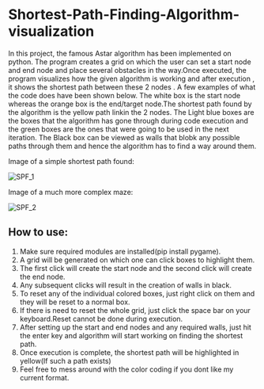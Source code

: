 # Shortest-Path-Finding-Algorithm-visualization
In this project, the famous Astar algorithm has been implemented on python. The program creates a grid on which the user can set a start node and end node and place several obstacles in the way.Once executed, the program visualizes how the given algorithm is working and after execution , it shows the shortest path between these 2 nodes .
A few examples of what the code does have been shown below.
The white box is the start node whereas the orange box is the end/target node.The shortest path found by the algorithm is the yellow path linkin the 2 nodes.
The Light blue boxes are the boxes that the algorithm has gone through during code execution and the green boxes are the ones that were going to be used in the next iteration.
The Black box can be viewed as walls that blobk any possible paths through them and hence the algorithm has to find a way around them.


Image of a simple shortest path found:

![SPF_1](https://user-images.githubusercontent.com/70105902/126061926-21ad0b6e-b80a-43f6-9e9b-01d8fe469eee.JPG)

Image of a much more complex maze:

![SPF_2](https://user-images.githubusercontent.com/70105902/126062107-8bd77409-8756-4a4b-a70f-7a302a0b15e3.JPG)

## How to use:
1. Make sure required modules are installed(pip install pygame).
2. A grid will be generated on which one can click boxes to highlight them.
3. The first click will create the start node and the second click will create the end node.
4. Any subsequent clicks will result in the creation of walls in black.
5. To reset any of the individual colored boxes, just right click on them and they will be reset to a normal box.
6. If there is need to reset the whole grid, just click the space bar on your keyboard.Reset cannot be done during execution.
7. After setting up the start and end nodes and any required walls, just hit the enter key and algorithm will start working on finding the shortest path.
8. Once execution is complete, the shortest path will be highlighted in yellow(If such a path exists)
9. Feel free to mess around with the color coding if you dont like my current format.
